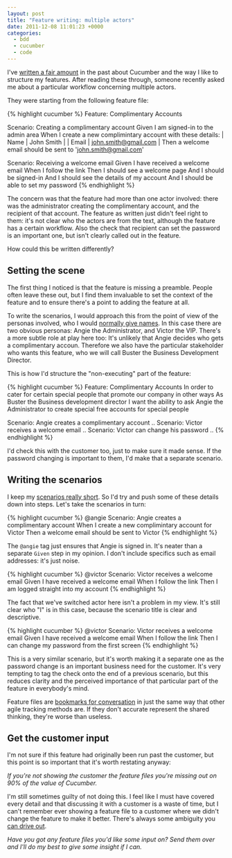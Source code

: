 ```yaml
---
layout: post
title: "Feature writing: multiple actors"
date: 2011-12-08 11:01:23 +0000
categories:
  - bdd
  - cucumber
  - code
---
```

I've [written a fair amount](/tags/cucumber) in the past about Cucumber and the way I like to structure my features. After reading these through, someone recently asked me about a particular workflow concerning multiple actors.

They were starting from the following feature file:

{% highlight cucumber %}
Feature: Complimentary Accounts

Scenario: Creating a complimentary account
  Given I am signed-in to the admin area
  When I create a new complimintary account with these details:
    | Name  | John Smith           |
    | Email | john.smith@gmail.com |
  Then a welcome email should be sent to 'john.smith@gmail.com'

Scenario: Receiving a welcome email
  Given I have received a welcome email
  When I follow the link
  Then I should see a welcome page
  And I should be signed-in
  And I should see the details of my account
  And I should be able to set my password
{% endhighlight %}

The concern was that the feature had more than one actor involved: there was the administrator creating the complimentary account, and the recipient of that account. The feature as written just didn't feel right to them: it's not clear who the actors are from the text, although the feature has a certain workflow. Also the check that recipient can set the password is an important one, but isn't clearly called out in the feature.

How could this be written differently?

## Setting the scene

The first thing I noticed is that the feature is missing a preamble. People often leave these out, but I find them invaluable to set the context of the feature and to ensure there's a point to adding the feature at all.

To write the scenarios, I would approach this from the point of view of the personas involved, who I would [normally give names](/2011/04/cucumbers-with-personality). In this case there are two obvious personas: Angie the Administrator, and Victor the VIP. There's a more subtle role at play here too: It's unlikely that Angie decides who gets a complimentary accoun. Therefore we also have the particular stakeholder who wants this feature, who we will call Buster the Business Development Director.

This is how I'd structure the "non-executing" part of the feature:

{% highlight cucumber %}
Feature: Complimentary Accounts
  In order to cater for certain special people that promote our
    company in other ways
  As Buster the Business development director
  I want the ability to ask Angie the Administrator to create
    special free accounts for special people

  Scenario: Angie creates a complimentary account
    ..
  Scenario: Victor receives a welcome email
    ..
  Scenario: Victor can change his password
    ..
{% endhighlight %}

I'd check this with the customer too, just to make sure it made sense. If the password changing is important to them, I'd make that a separate scenario.

## Writing the scenarios

I keep my [scenarios really short](/2011/09/layers-of-abstraction-writing-great-cucumber-code). So I'd try and push some of these details down into steps. Let's take the scenarios in turn:

{% highlight cucumber %}
@angie
Scenario: Angie creates a complimentary account
  When I create a new complimintary account for Victor
  Then a welcome email should be sent to Victor
{% endhighlight %}

The `@angie` tag just ensures that Angie is signed in. It's neater than a separate `Given` step in my opinion. I don't include specifics such as email addresses: it's just noise.

{% highlight cucumber %}
@victor
Scenario: Victor receives a welcome email
  Given I have received a welcome email
  When I follow the link
  Then I am logged straight into my account
{% endhighlight %}

The fact that we've switched actor here isn't a problem in my view. It's still clear who "I" is in this case, because the scenario title is clear and descriptive.

{% highlight cucumber %}
@victor
Scenario: Victor receives a welcome email
  Given I have received a welcome email
  When I follow the link
  Then I can change my password from the first screen
{% endhighlight %}

This is a very similar scenario, but it's worth making it a separate one as the password change is an important business need for the customer. It's very tempting to tag the check onto the end of a previous scenario, but this reduces clarity and the perceived importance of that particular part of the feature in everybody's mind.

Feature files are [bookmarks for conversation](/2010/02/the-story-card-is-not-the-story) in just the same way that other agile tracking methods are. If they don't accurate represent the shared thinking, they're worse than useless.

## Get the customer input

I'm not sure if this feature had originally been run past the customer, but this point is so important that it's worth restating anyway:

*If you're not showing the customer the feature files you're missing out on 90% of the value of Cucumber.*

I'm still sometimes guilty of not doing this. I feel like I must have covered every detail and that discussing it with a customer is a waste of time, but I can't remember ever showing a feature file to a customer where we didn't change the feature to make it better. There's always some ambiguity you [can drive out](/2010/01/driving-out-feature-ambiguity).

<p><i>Have you got any feature files you'd like some input on? Send them over and I'll do my best to give some insight if I can.</i></p>

